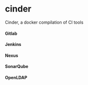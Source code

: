 # cinder
Cinder, a docker compilation of CI tools

#### Gitlab

#### Jenkins

#### Nexus

#### SonarQube

#### OpenLDAP
